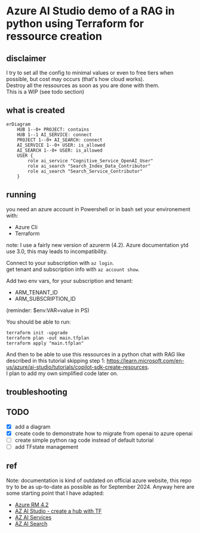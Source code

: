 # Azure AI Studio demo of a RAG in python using Terraform for ressource creation

## disclaimer

I try to set all the config to minimal values or even to free tiers when possible, but cost may occurs (that's how cloud works).  
Destroy all the ressources as soon as you are done with them.  
This is a WIP (see todo section)

## what is created
```mermaid
erDiagram
    HUB 1--0+ PROJECT: contains
    HUB 1--1 AI_SERVICE: connect
    PROJECT 1--0+ AI_SEARCH: connect
    AI_SERVICE 1--0+ USER: is_allowed    
    AI_SEARCH 1--0+ USER: is_allowed
    USER {
        role ai_service "Cognitive_Service_OpenAI_User"
        role ai_search "Search_Index_Data_Contributor"
        role ai_search "Search_Service_Contributor"
    }
```

## running
you need an azure account
in Powershell or in bash set your environement with:
- Azure Cli
- Terraform

note: I use a fairly new version of azurerm (4.2). Azure documentation ytd use 3.0, this may leads to incompatibility.

Connect to your subscription with `az login`.  
get tenant and subscription info with `az account show`.

Add two env vars, for your subscription and tenant:
- ARM_TENANT_ID
- ARM_SUBSCRIPTION_ID

(reminder: $env:VAR=value in PS)

You should be able to run:

```
terraform init -upgrade
terraform plan -out main.tfplan
terraform apply "main.tfplan"
```

And then to be able to use this ressources in a python chat with RAG like described in this tutorial skipping step 1: https://learn.microsoft.com/en-us/azure/ai-studio/tutorials/copilot-sdk-create-resources.  
I plan to add my own simplified code later on.

## troubleshooting

## TODO
- [x] add a diagram
- [x] create code to demonstrate how to migrate from openai to azure openai
- [ ] create simple python rag code instead of default tutorial 
- [ ] add TFstate management 

## ref
Note: documentation is kind of outdated on official azure website, this repo try to be as up-to-date as possible as for September 2024. Anyway here are some starting point that I have adapted:
- [Azure RM 4.2](https://registry.terraform.io/providers/hashicorp/azurerm/latest/docs)
- [AZ AI Studio - create a hub with TF](https://learn.microsoft.com/en-us/azure/ai-studio/how-to/create-hub-terraform?tabs=azure-cli)
- [AZ AI Services](https://learn.microsoft.com/en-us/azure/ai-services/create-account-terraform?tabs=azure-cli)
- [AZ AI Search](https://learn.microsoft.com/en-us/azure/search/search-get-started-terraform)
